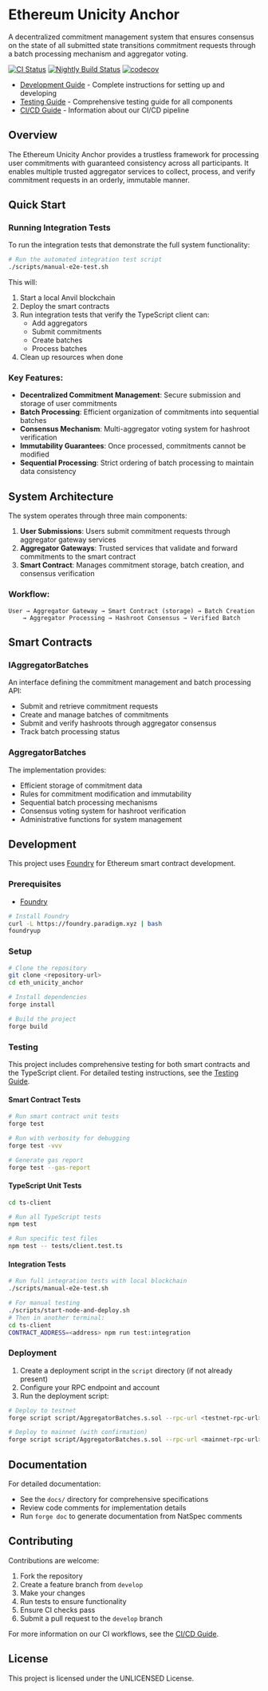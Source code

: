 # Ethereum Unicity Anchor

A decentralized commitment management system that ensures consensus on the state of all submitted state transitions commitment requests through a batch processing mechanism and aggregator voting.

[![CI Status](https://github.com/unicitynetwork/eth-unicity-anchor/actions/workflows/test.yml/badge.svg)](https://github.com/unicitynetwork/eth-unicity-anchor/actions/workflows/test.yml)
[![Nightly Build Status](https://github.com/unicitynetwork/eth-unicity-anchor/actions/workflows/nightly.yml/badge.svg)](https://github.com/unicitynetwork/eth-unicity-anchor/actions/workflows/nightly.yml)
[![codecov](https://codecov.io/gh/unicitynetwork/eth-unicity-anchor/branch/main/graph/badge.svg)](https://codecov.io/gh/unicitynetwork/eth-unicity-anchor)

- [Development Guide](./DEVELOPMENT_GUIDE.md) - Complete instructions for setting up and developing
- [Testing Guide](./TESTING_GUIDE.md) - Comprehensive testing guide for all components
- [CI/CD Guide](./docs/CI-GUIDE.md) - Information about our CI/CD pipeline

## Overview

The Ethereum Unicity Anchor provides a trustless framework for processing user commitments with guaranteed consistency across all participants. It enables multiple trusted aggregator services to collect, process, and verify commitment requests in an orderly, immutable manner.

## Quick Start

### Running Integration Tests

To run the integration tests that demonstrate the full system functionality:

```bash
# Run the automated integration test script
./scripts/manual-e2e-test.sh
```

This will:
1. Start a local Anvil blockchain
2. Deploy the smart contracts
3. Run integration tests that verify the TypeScript client can:
   - Add aggregators
   - Submit commitments
   - Create batches
   - Process batches
4. Clean up resources when done

### Key Features:

- **Decentralized Commitment Management**: Secure submission and storage of user commitments
- **Batch Processing**: Efficient organization of commitments into sequential batches
- **Consensus Mechanism**: Multi-aggregator voting system for hashroot verification
- **Immutability Guarantees**: Once processed, commitments cannot be modified
- **Sequential Processing**: Strict ordering of batch processing to maintain data consistency

## System Architecture

The system operates through three main components:

1. **User Submissions**: Users submit commitment requests through aggregator gateway services
2. **Aggregator Gateways**: Trusted services that validate and forward commitments to the smart contract
3. **Smart Contract**: Manages commitment storage, batch creation, and consensus verification

### Workflow:

```
User → Aggregator Gateway → Smart Contract (storage) → Batch Creation 
    → Aggregator Processing → Hashroot Consensus → Verified Batch
```

## Smart Contracts

### IAggregatorBatches

An interface defining the commitment management and batch processing API:

- Submit and retrieve commitment requests
- Create and manage batches of commitments
- Submit and verify hashroots through aggregator consensus
- Track batch processing status

### AggregatorBatches

The implementation provides:

- Efficient storage of commitment data
- Rules for commitment modification and immutability
- Sequential batch processing mechanisms
- Consensus voting system for hashroot verification
- Administrative functions for system management

## Development

This project uses [Foundry](https://book.getfoundry.sh/) for Ethereum smart contract development.

### Prerequisites

- [Foundry](https://book.getfoundry.sh/getting-started/installation.html)

```bash
# Install Foundry
curl -L https://foundry.paradigm.xyz | bash
foundryup
```

### Setup

```bash
# Clone the repository
git clone <repository-url>
cd eth_unicity_anchor

# Install dependencies
forge install

# Build the project
forge build
```

### Testing

This project includes comprehensive testing for both smart contracts and the TypeScript client. For detailed testing instructions, see the [Testing Guide](./TESTING_GUIDE.md).

#### Smart Contract Tests

```bash
# Run smart contract unit tests
forge test

# Run with verbosity for debugging
forge test -vvv

# Generate gas report
forge test --gas-report
```

#### TypeScript Unit Tests

```bash
cd ts-client

# Run all TypeScript tests
npm test

# Run specific test files
npm test -- tests/client.test.ts
```

#### Integration Tests

```bash
# Run full integration tests with local blockchain
./scripts/manual-e2e-test.sh

# For manual testing
./scripts/start-node-and-deploy.sh
# Then in another terminal:
cd ts-client
CONTRACT_ADDRESS=<address> npm run test:integration
```

### Deployment

1. Create a deployment script in the `script` directory (if not already present)
2. Configure your RPC endpoint and account
3. Run the deployment script:

```bash
# Deploy to testnet
forge script script/AggregatorBatches.s.sol --rpc-url <testnet-rpc-url> --private-key <your-private-key> --broadcast

# Deploy to mainnet (with confirmation)
forge script script/AggregatorBatches.s.sol --rpc-url <mainnet-rpc-url> --private-key <your-private-key> --broadcast --verify
```

## Documentation

For detailed documentation:
- See the `docs/` directory for comprehensive specifications
- Review code comments for implementation details
- Run `forge doc` to generate documentation from NatSpec comments

## Contributing

Contributions are welcome:
1. Fork the repository
2. Create a feature branch from `develop`
3. Make your changes
4. Run tests to ensure functionality
5. Ensure CI checks pass
6. Submit a pull request to the `develop` branch

For more information on our CI workflows, see the [CI/CD Guide](./docs/CI-GUIDE.md).

## License

This project is licensed under the UNLICENSED License.
